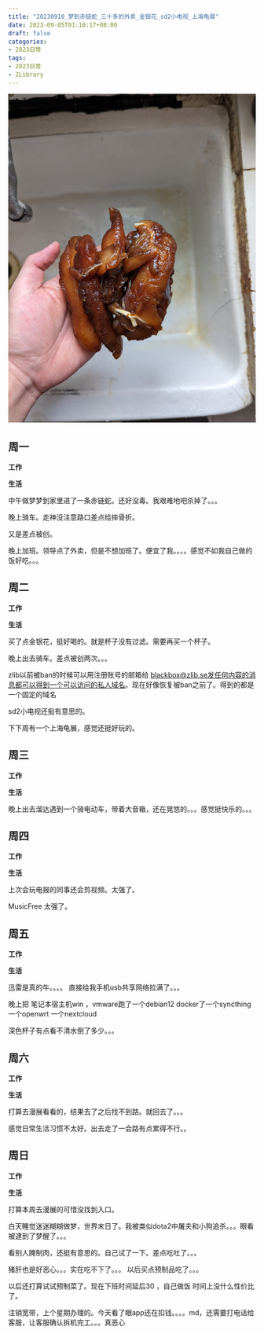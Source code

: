 ```yaml
---
title: "20230910_梦到赤链蛇_三十多的外卖_金银花_sd2小电视_上海龟展"
date: 2023-09-05T01:10:17+08:00
draft: false
categories:
- 2023日常
tags:
- 2023日常
- ZLibrary
---
```



![外表好看，其实很难吃很难吃。](https://raw.githubusercontent.com/nianyisi/20220717/main/2023/09/PXL_20230910_092949420.jpg)


## 周一

**工作**



**生活**

中午做梦梦到家里进了一条赤链蛇。还好没毒。我艰难地吧杀掉了。。。

晚上骑车。走神没注意路口差点给摔骨折。

又是差点被创。

晚上加班。领导点了外卖，但是不想加班了。便宜了我。。。。感觉不如我自己做的饭好吃。。。



## 周二

**工作**



**生活**

买了点金银花，挺好喝的。就是杯子没有过滤。需要再买一个杯子。

晚上出去骑车。差点被创两次。。。

zlib以前被ban的时候可以用注册账号的邮箱给 blackbox@zlib.se发任何内容的消息都可以得到一个可以访问的私人域名。现在好像恢复被ban之前了。得到的都是一个固定的域名

sd2小电视还挺有意思的。

下下周有一个上海龟展，感觉还挺好玩的。



## 周三


**工作**



**生活**

晚上出去溜达遇到一个骑电动车，带着大音箱，还在晃悠的。。。感觉挺快乐的。。。 

## 周四


**工作**



**生活**

上次会玩电报的同事还会剪视频。太强了。

MusicFree 太强了。

## 周五


**工作**



**生活**

迅雷是真的牛。。。。 直接给我手机usb共享网络拉满了。。。

晚上把 笔记本宿主机win ，vmware跑了一个debian12 docker了一个syncthing 一个openwrt 一个nextcloud

深色杯子有点看不清水倒了多少。。。

## 周六


**工作**



**生活**

打算去漫展看看的，结果去了之后找不到路。就回去了。。。

感觉日常生活习惯不太好。出去走了一会路有点累得不行。。



## 周日


**工作**



**生活**

打算本周去漫展的可惜没找到入口。

白天睡觉迷迷糊糊做梦，世界末日了。我被类似dota2中屠夫和小狗追杀。。。眼看被逮到了梦醒了。。。

看别人腌制肉，还挺有意思的。自己试了一下。差点吃吐了。。。

猪肝也是好恶心。。。实在吃不下了。。。 以后买点预制品吃了。。。

以后还打算试试预制菜了。现在下班时间延后30 ，自己做饭 时间上没什么性价比了。

注销宽带，上个星期办理的。今天看了眼app还在扣钱。。。。md，还需要打电话给客服，让客服确认拆机完工。。。真恶心







